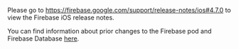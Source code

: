 Please go to https://firebase.google.com/support/release-notes/ios#4.7.0
to view the Firebase iOS release notes.

You can find information about prior changes to the Firebase pod and Firebase
Database [here](https://www.firebase.com/docs/ios/changelog.html).
